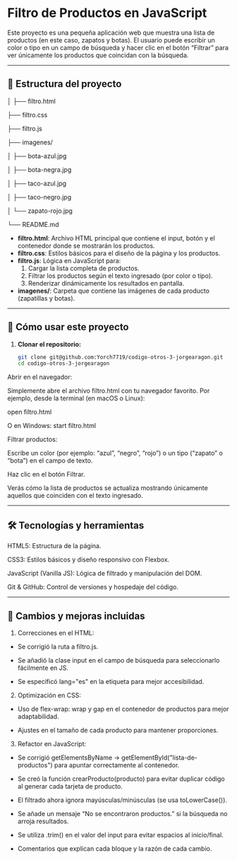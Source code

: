 # Filtro de Productos en JavaScript

Este proyecto es una pequeña aplicación web que muestra una lista de productos (en este caso, zapatos y botas). El usuario puede escribir un color o tipo en un campo de búsqueda y hacer clic en el botón “Filtrar” para ver únicamente los productos que coincidan con la búsqueda.

---

## 📁 Estructura del proyecto
│
├── filtro.html

├── filtro.css

├── filtro.js

├── imagenes/

│ ├── bota-azul.jpg

│ ├── bota-negra.jpg

│ ├── taco-azul.jpg

│ ├── taco-negro.jpg

│ └── zapato-rojo.jpg

└── README.md


- **filtro.html**: Archivo HTML principal que contiene el input, botón y el contenedor donde se mostrarán los productos.
- **filtro.css**: Estilos básicos para el diseño de la página y los productos.
- **filtro.js**: Lógica en JavaScript para:
  1. Cargar la lista completa de productos.
  2. Filtrar los productos según el texto ingresado (por color o tipo).
  3. Renderizar dinámicamente los resultados en pantalla.
- **imagenes/**: Carpeta que contiene las imágenes de cada producto (zapatillas y botas).

---

## 🚀 Cómo usar este proyecto

1. **Clonar el repositorio:**
   ```bash
   git clone git@github.com:Yorch7719/codigo-otros-3-jorgearagon.git
   cd codigo-otros-3-jorgearagon

Abrir en el navegador:

Simplemente abre el archivo filtro.html con tu navegador favorito.
Por ejemplo, desde la terminal (en macOS o Linux):

open filtro.html

O en Windows:
start filtro.html

Filtrar productos:

Escribe un color (por ejemplo: “azul”, “negro”, “rojo”) o un tipo (“zapato” o “bota”) en el campo de texto.

Haz clic en el botón Filtrar.

Verás cómo la lista de productos se actualiza mostrando únicamente aquellos que coinciden con el texto ingresado.

---

## 🛠️ Tecnologías y herramientas
HTML5: Estructura de la página.

CSS3: Estilos básicos y diseño responsivo con Flexbox.

JavaScript (Vanilla JS): Lógica de filtrado y manipulación del DOM.

Git & GitHub: Control de versiones y hospedaje del código.

---

## 📝 Cambios y mejoras incluidas
1. Correcciones en el HTML:

  - Se corrigió la ruta a filtro.js.

  - Se añadió la clase input en el campo de búsqueda para seleccionarlo fácilmente en JS.

  - Se especificó lang="es" en la etiqueta <html> para mejor accesibilidad.

2. Optimización en CSS:

  - Uso de flex-wrap: wrap y gap en el contenedor de productos para mejor adaptabilidad.

  - Ajustes en el tamaño de cada producto para mantener proporciones.

3. Refactor en JavaScript:

  - Se corrigió getElementsByName → getElementById("lista-de-productos") para apuntar correctamente al contenedor.

  - Se creó la función crearProducto(producto) para evitar duplicar código al generar cada tarjeta de producto.

  - El filtrado ahora ignora mayúsculas/minúsculas (se usa toLowerCase()).

  - Se añade un mensaje “No se encontraron productos.” si la búsqueda no arroja resultados.

  - Se utiliza .trim() en el valor del input para evitar espacios al inicio/final.

  - Comentarios que explican cada bloque y la razón de cada cambio.
